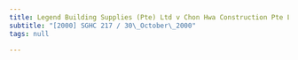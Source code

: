 ```yaml
---
title: Legend Building Supplies (Pte) Ltd v Chon Hwa Construction Pte Ltd
subtitle: "[2000] SGHC 217 / 30\_October\_2000"
tags: null

---
```


